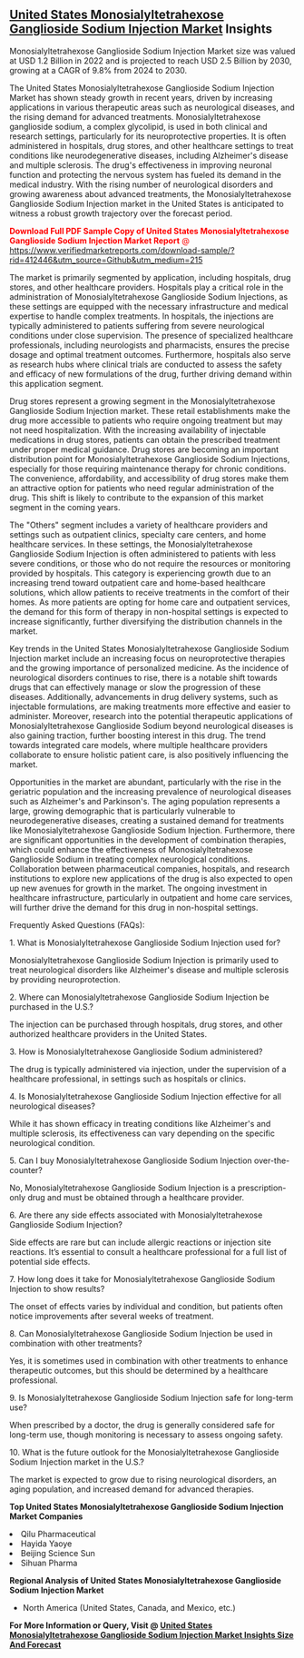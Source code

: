 <h2><a href="https://www.verifiedmarketreports.com/download-sample/?rid=412446&amp;utm_source=Github&amp;utm_medium=215" target="_blank">United States Monosialyltetrahexose Ganglioside Sodium Injection Market</a> Insights</h2><p>Monosialyltetrahexose Ganglioside Sodium Injection Market size was valued at USD 1.2 Billion in 2022 and is projected to reach USD 2.5 Billion by 2030, growing at a CAGR of 9.8% from 2024 to 2030.</p><p> <p>The United States Monosialyltetrahexose Ganglioside Sodium Injection Market has shown steady growth in recent years, driven by increasing applications in various therapeutic areas such as neurological diseases, and the rising demand for advanced treatments. Monosialyltetrahexose ganglioside sodium, a complex glycolipid, is used in both clinical and research settings, particularly for its neuroprotective properties. It is often administered in hospitals, drug stores, and other healthcare settings to treat conditions like neurodegenerative diseases, including Alzheimer's disease and multiple sclerosis. The drug's effectiveness in improving neuronal function and protecting the nervous system has fueled its demand in the medical industry. With the rising number of neurological disorders and growing awareness about advanced treatments, the Monosialyltetrahexose Ganglioside Sodium Injection market in the United States is anticipated to witness a robust growth trajectory over the forecast period. <p><span class=""><span style="color: #ff0000;"><strong>Download Full PDF Sample Copy of United States Monosialyltetrahexose Ganglioside Sodium Injection Market Report</strong> @ </span><a href="https://www.verifiedmarketreports.com/download-sample/?rid=412446&amp;utm_source=Github&amp;utm_medium=215" target="_blank">https://www.verifiedmarketreports.com/download-sample/?rid=412446&amp;utm_source=Github&amp;utm_medium=215</a></span></p> The market is primarily segmented by application, including hospitals, drug stores, and other healthcare providers. Hospitals play a critical role in the administration of Monosialyltetrahexose Ganglioside Sodium Injections, as these settings are equipped with the necessary infrastructure and medical expertise to handle complex treatments. In hospitals, the injections are typically administered to patients suffering from severe neurological conditions under close supervision. The presence of specialized healthcare professionals, including neurologists and pharmacists, ensures the precise dosage and optimal treatment outcomes. Furthermore, hospitals also serve as research hubs where clinical trials are conducted to assess the safety and efficacy of new formulations of the drug, further driving demand within this application segment. <p>Drug stores represent a growing segment in the Monosialyltetrahexose Ganglioside Sodium Injection market. These retail establishments make the drug more accessible to patients who require ongoing treatment but may not need hospitalization. With the increasing availability of injectable medications in drug stores, patients can obtain the prescribed treatment under proper medical guidance. Drug stores are becoming an important distribution point for Monosialyltetrahexose Ganglioside Sodium Injections, especially for those requiring maintenance therapy for chronic conditions. The convenience, affordability, and accessibility of drug stores make them an attractive option for patients who need regular administration of the drug. This shift is likely to contribute to the expansion of this market segment in the coming years. <p>The "Others" segment includes a variety of healthcare providers and settings such as outpatient clinics, specialty care centers, and home healthcare services. In these settings, the Monosialyltetrahexose Ganglioside Sodium Injection is often administered to patients with less severe conditions, or those who do not require the resources or monitoring provided by hospitals. This category is experiencing growth due to an increasing trend toward outpatient care and home-based healthcare solutions, which allow patients to receive treatments in the comfort of their homes. As more patients are opting for home care and outpatient services, the demand for this form of therapy in non-hospital settings is expected to increase significantly, further diversifying the distribution channels in the market. <p>Key trends in the United States Monosialyltetrahexose Ganglioside Sodium Injection market include an increasing focus on neuroprotective therapies and the growing importance of personalized medicine. As the incidence of neurological disorders continues to rise, there is a notable shift towards drugs that can effectively manage or slow the progression of these diseases. Additionally, advancements in drug delivery systems, such as injectable formulations, are making treatments more effective and easier to administer. Moreover, research into the potential therapeutic applications of Monosialyltetrahexose Ganglioside Sodium beyond neurological diseases is also gaining traction, further boosting interest in this drug. The trend towards integrated care models, where multiple healthcare providers collaborate to ensure holistic patient care, is also positively influencing the market. <p>Opportunities in the market are abundant, particularly with the rise in the geriatric population and the increasing prevalence of neurological diseases such as Alzheimer's and Parkinson's. The aging population represents a large, growing demographic that is particularly vulnerable to neurodegenerative diseases, creating a sustained demand for treatments like Monosialyltetrahexose Ganglioside Sodium Injection. Furthermore, there are significant opportunities in the development of combination therapies, which could enhance the effectiveness of Monosialyltetrahexose Ganglioside Sodium in treating complex neurological conditions. Collaboration between pharmaceutical companies, hospitals, and research institutions to explore new applications of the drug is also expected to open up new avenues for growth in the market. The ongoing investment in healthcare infrastructure, particularly in outpatient and home care services, will further drive the demand for this drug in non-hospital settings. <p>Frequently Asked Questions (FAQs):</p> <p>1. What is Monosialyltetrahexose Ganglioside Sodium Injection used for?</p> <p>Monosialyltetrahexose Ganglioside Sodium Injection is primarily used to treat neurological disorders like Alzheimer's disease and multiple sclerosis by providing neuroprotection.</p> <p>2. Where can Monosialyltetrahexose Ganglioside Sodium Injection be purchased in the U.S.?</p> <p>The injection can be purchased through hospitals, drug stores, and other authorized healthcare providers in the United States.</p> <p>3. How is Monosialyltetrahexose Ganglioside Sodium administered?</p> <p>The drug is typically administered via injection, under the supervision of a healthcare professional, in settings such as hospitals or clinics.</p> <p>4. Is Monosialyltetrahexose Ganglioside Sodium Injection effective for all neurological diseases?</p> <p>While it has shown efficacy in treating conditions like Alzheimer's and multiple sclerosis, its effectiveness can vary depending on the specific neurological condition.</p> <p>5. Can I buy Monosialyltetrahexose Ganglioside Sodium Injection over-the-counter?</p> <p>No, Monosialyltetrahexose Ganglioside Sodium Injection is a prescription-only drug and must be obtained through a healthcare provider.</p> <p>6. Are there any side effects associated with Monosialyltetrahexose Ganglioside Sodium Injection?</p> <p>Side effects are rare but can include allergic reactions or injection site reactions. It’s essential to consult a healthcare professional for a full list of potential side effects.</p> <p>7. How long does it take for Monosialyltetrahexose Ganglioside Sodium Injection to show results?</p> <p>The onset of effects varies by individual and condition, but patients often notice improvements after several weeks of treatment.</p> <p>8. Can Monosialyltetrahexose Ganglioside Sodium Injection be used in combination with other treatments?</p> <p>Yes, it is sometimes used in combination with other treatments to enhance therapeutic outcomes, but this should be determined by a healthcare professional.</p> <p>9. Is Monosialyltetrahexose Ganglioside Sodium Injection safe for long-term use?</p> <p>When prescribed by a doctor, the drug is generally considered safe for long-term use, though monitoring is necessary to assess ongoing safety.</p> <p>10. What is the future outlook for the Monosialyltetrahexose Ganglioside Sodium Injection market in the U.S.?</p> <p>The market is expected to grow due to rising neurological disorders, an aging population, and increased demand for advanced therapies.</p> </p><p><strong>Top United States Monosialyltetrahexose Ganglioside Sodium Injection Market Companies</strong></p><div data-test-id=""><p><li>Qilu Pharmaceutical</li><li> Hayida Yaoye</li><li> Beijing Science Sun</li><li> Sihuan Pharma</li></p><div><strong>Regional Analysis of&nbsp;United States Monosialyltetrahexose Ganglioside Sodium Injection Market</strong></div><ul><li dir="ltr"><p dir="ltr">North America&nbsp;(United States, Canada, and Mexico, etc.)</p></li></ul><p><strong>For More Information or Query, Visit @&nbsp;</strong><strong><a href="https://www.verifiedmarketreports.com/product/monosialyltetrahexose-ganglioside-sodium-injection-market/?utm_source=Github&amp;utm_medium=215" target="_blank">United States Monosialyltetrahexose Ganglioside Sodium Injection Market Insights Size And Forecast</a></strong></p></div>
